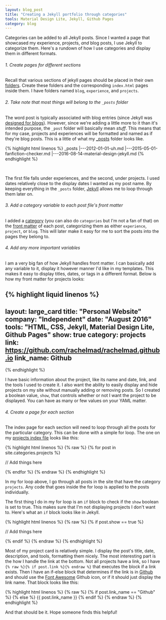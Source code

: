 ```yaml
---
layout: blog_post
title: "Creating a Jekyll portfolio through categories"
tools: Material Design Lite, Jekyll, Github Pages
category: blog
---
```


Categories can be added to all Jekyll posts. 
Since I wanted a page that showcased my experience, projects, <i>and</i> blog posts, I use Jekyll to categorize them. 
Here's a rundown of how I use categories and display them in different formats.

<h6>1. Create pages for different sections</h6>
<p>
Recall that various sections of jekyll pages should be placed in their own 
<a href="https://jekyllrb.com/docs/pages/">folders</a>. 
Create these folders and the corresponding <code>index.html</code> pages inside them. 
I have folders named <code>blog</code>, <code>experience</code>, and <code>projects</code>.
</p>

<h6>2. Take note that most things will belong to the <code>_posts</code> folder</h6>
<p>
The word post is typically associated with blog entries (since Jekyll was 
<a href="https://getpocket.com/a/read/2638022">designed for blogs</a>). 
However, since we're adding a little more to it than it's intended purpose, 
the <code>_post</code> folder will basically mean <i>stuff</i>. 
This means that for my case, projects and experiences will be formatted and named as if they're blog posts. 
This is a little of what my 
<a href="https://github.com/rachelmad/rachelmad.github.io/tree/master/_posts">_posts</a> folder looks like.
</p>

{% highlight html linenos %}
_posts
|---2012-01-01-uh.md
|---2015-05-01-fanfiction-checker.md
|---2016-08-14-material-design-jekyll.md
{% endhighlight %} 

<br>
<p>
The first file falls under experiences, and the second, under projects. 
I used dates relatively close to the display dates I wanted as my post name. 
By keeping everything in the <code>_posts</code> folder, 
<a href="https://jekyllrb.com/">Jekyll</a> allows me to loop through them later on.
</p>

<h6>3. Add a category variable to each post file's front matter</h6>
<p>
I added a <a href="https://jekyllrb.com/docs/frontmatter/">category</a> 
(you can also do <code>categories</code> but I'm not a fan of that) on the 
<a href="https://jekyllrb.com/docs/frontmatter/">front matter</a> of each post, categorizing them as either 
<code>experience</code>, <code>project</code>, or <code>blog</code>. 
This will later make it easy for me to sort the posts into the pages they belong to.
</p>

<h6>4. Add any more important variables</h6>
<p>
I am a very big fan of how Jekyll handles front matter. 
I can basically add any variable to it, display it however manner I'd like in my templates. 
This makes it easy to display titles, dates, or tags in a different format. 
Below is how my front matter for projects looks: 
</p>

{% highlight liquid linenos %}
---
layout: large_card
title: "Personal Website"
company: "Independent"
date: "August 2016"
tools: "HTML, CSS, Jekyll, Material Design Lite, Github Pages"
show: true
category: projects
link: https://github.com/rachelmad/rachelmad.github.io
link_name: Github
---
{% endhighlight %}

<p>
I have basic information about the project, like its name and date, link, and the tools I used to create it. 
I also want the ability to easily display and hide projects on my site without manually adding or removing posts.
So I created a boolean value, <code>show</code>, that controls whether or not I want the project to be displayed. 
You can have as many or few values on your YAML matter. 

<h6>4. Create a page for each section</h6>
<p>
The index page for each section will need to loop through all the posts for the particular category. 
This can be done with a simple for loop.
The one on my <a href="https://github.com/rachelmad/rachelmad.github.io/blob/master/projects/index.html">projects index file</a> looks like this: 
</p>

{% highlight html linenos %}
{% raw %}
{% for post in site.categories.projects %}

// Add things here

{% endfor %}
{% endraw %}
{% endhighlight %}

<p>
In my for loop above, I go through all posts in the site that have the category <code>projects</code>. 
Any code that goes inside the for loop is applied to the posts individually. 
</p>
<p>
The first thing I do in my for loop is an <code>if</code> block to check if the <code>show</code> boolean is set to true. 
This makes sure that I'm not displaying projects I don't want to. 
Here's what an <code>if</code> block looks like in Jekyll.
</p>

{% highlight html linenos %}
{% raw %}
{% if post.show == true %}

// Add things here

{% endif %}
{% endraw %}
{% endhighlight %}

<p>
Most of my project card is relatively simple. 
I display the post's title, date, description, and tools, formatting them nicely. 
The most interesting part is the how I handle the link at the bottom. 
Not all projects have a link, so I have 
<code>{% raw %}{% if post.link %}{% endraw %}</code> that executes the block if a link exists. 
Then I have an if-else block that determines if the link is in 
<a href="https://github.com/">Github</a> and should use the <a href="http://fontawesome.io/">Font Awesome</a> Github icon, 
or if it should just display the link name. 
That block looks like this:
</p>

{% highlight html linenos %}
{% raw %}
{% if post.link_name == "Github" %}
    <i class="fa fa-github icon-button fa-2x" aria-hidden="true"></i>
{% else %}
    {{ post.link_name }}
{% endif %}
{% endraw %}
{% endhighlight %}

<p>
And that should be it. Hope someone finds this helpful!
</p>